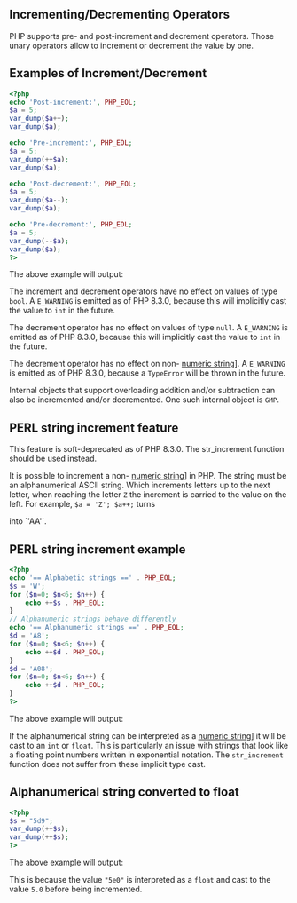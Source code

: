  
## Incrementing/Decrementing Operators
 
<!-- start titleabbrev -->
<!--
Increment and Decrement
-->
 
 PHP supports pre- and post-increment and decrement operators. Those unary operators allow to increment or decrement the value by one. 
 
<!-- start table -->
<!--

  Increment/decrement Operators
  
   
    
     Example
     Name
     Effect
    
   
   
    
     ++$a
     Pre-increment
     Increments $a by one, then returns $a.
    
    
     $a++
     Post-increment
     Returns $a, then increments $a by one.
    
    
     --$a
     Pre-decrement
     Decrements $a by one, then returns $a.
    
    
     $a--
     Post-decrement
     Returns $a, then decrements $a by one.
    
   
  
 
-->
 
 <div class="example">
     
## Examples of Increment/Decrement
 

```php
<?php
echo 'Post-increment:', PHP_EOL;
$a = 5;
var_dump($a++);
var_dump($a);

echo 'Pre-increment:', PHP_EOL;
$a = 5;
var_dump(++$a);
var_dump($a);

echo 'Post-decrement:', PHP_EOL;
$a = 5;
var_dump($a--);
var_dump($a);

echo 'Pre-decrement:', PHP_EOL;
$a = 5;
var_dump(--$a);
var_dump($a);
?>
```
 
The above example will output:
 
<!-- start screen -->
<!--


Post-increment:
int(5)
int(6)
Pre-increment:
int(6)
int(6)
Post-decrement:
int(5)
int(4)
Pre-decrement:
int(4)
int(4)

   
-->
 
</div> <div class="warning">
     
 The increment and decrement operators have no effect on values of type `bool`. A `E_WARNING` is emitted as of PHP 8.3.0, because this will implicitly cast the value to `int` in the future. 
 
 The decrement operator has no effect on values of type `null`. A `E_WARNING` is emitted as of PHP 8.3.0, because this will implicitly cast the value to `int` in the future. 
 
 The decrement operator has no effect on non- [numeric string](language.types.numeric-strings)]. A `E_WARNING` is emitted as of PHP 8.3.0, because a `TypeError` will be thrown in the future. 
 
</div> <div class="note">
     
 Internal objects that support overloading addition and/or subtraction can also be incremented and/or decremented. One such internal object is `GMP`. 
 
</div> 
 
 
## PERL string increment feature
 
<div class="warning">
     
 This feature is soft-deprecated as of PHP 8.3.0. The str_increment function should be used instead. 
 
</div>
 
 It is possible to increment a non- [numeric string](language.types.numeric-strings)] in PHP. The string must be an alphanumerical ASCII string. Which increments letters up to the next letter, when reaching the letter `Z` the increment is carried to the value on the left. For example, `$a = 'Z'; $a++;` turns <!-- start varname -->
<!--
$a
--> into `'AA'`. 
 
<div class="example">
     
## PERL string increment example
 

```php
<?php
echo '== Alphabetic strings ==' . PHP_EOL;
$s = 'W';
for ($n=0; $n<6; $n++) {
    echo ++$s . PHP_EOL;
}
// Alphanumeric strings behave differently
echo '== Alphanumeric strings ==' . PHP_EOL;
$d = 'A8';
for ($n=0; $n<6; $n++) {
    echo ++$d . PHP_EOL;
}
$d = 'A08';
for ($n=0; $n<6; $n++) {
    echo ++$d . PHP_EOL;
}
?>
```
 
The above example will output:
 
<!-- start screen -->
<!--


== Alphabetic strings ==
X
Y
Z
AA
AB
AC
== Alphanumeric strings ==
A9
B0
B1
B2
B3
B4
A09
A10
A11
A12
A13
A14

   
-->
 
</div>
 
<div class="warning">
     
 If the alphanumerical string can be interpreted as a [numeric string](language.types.numeric-strings)] it will be cast to an `int` or `float`. This is particularly an issue with strings that look like a floating point numbers written in exponential notation. The `str_increment` function does not suffer from these implicit type cast. 
 
<div class="example">
     
## Alphanumerical string converted to float
 

```php
<?php
$s = "5d9";
var_dump(++$s);
var_dump(++$s);
?>
```
 
The above example will output:
 
<!-- start screen -->
<!--


string(3) "5e0"
float(6)

    
-->
 
 This is because the value `"5e0"` is interpreted as a `float` and cast to the value `5.0` before being incremented. 
 
</div>
 
</div>
 
